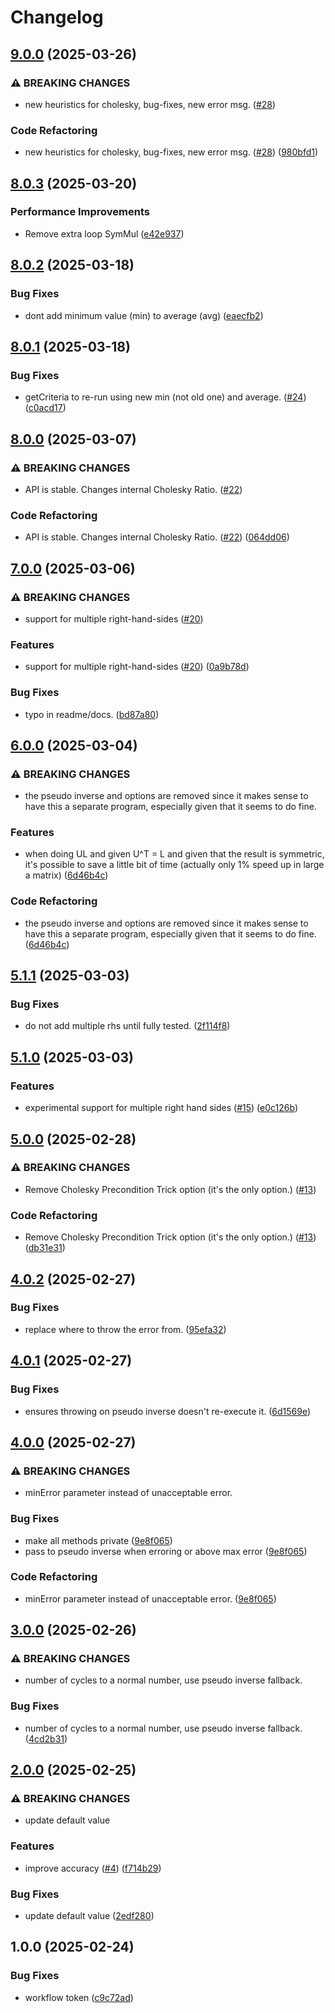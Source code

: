 # Changelog

## [9.0.0](https://github.com/newresu/fit-tnt/compare/v8.0.3...v9.0.0) (2025-03-26)


### ⚠ BREAKING CHANGES

* new heuristics for cholesky, bug-fixes, new error msg. ([#28](https://github.com/newresu/fit-tnt/issues/28))

### Code Refactoring

* new heuristics for cholesky, bug-fixes, new error msg. ([#28](https://github.com/newresu/fit-tnt/issues/28)) ([980bfd1](https://github.com/newresu/fit-tnt/commit/980bfd192f1f4b67aafd3f2d9af1e21c209b7717))

## [8.0.3](https://github.com/newresu/fit-tnt/compare/v8.0.2...v8.0.3) (2025-03-20)


### Performance Improvements

* Remove extra loop SymMul ([e42e937](https://github.com/newresu/fit-tnt/commit/e42e937a0c73b7f0a361b449014ad63afd75f3fa))

## [8.0.2](https://github.com/newresu/fit-tnt/compare/v8.0.1...v8.0.2) (2025-03-18)


### Bug Fixes

* dont add minimum value (min) to average (avg) ([eaecfb2](https://github.com/newresu/fit-tnt/commit/eaecfb2de13740a03b53c3a28276538e6c039b12))

## [8.0.1](https://github.com/newresu/fit-tnt/compare/v8.0.0...v8.0.1) (2025-03-18)


### Bug Fixes

* getCriteria to re-run using new min (not old one) and average. ([#24](https://github.com/newresu/fit-tnt/issues/24)) ([c0acd17](https://github.com/newresu/fit-tnt/commit/c0acd17fa5be787272db15443af92d6fcdd1060a))

## [8.0.0](https://github.com/newresu/fit-tnt/compare/v7.0.0...v8.0.0) (2025-03-07)


### ⚠ BREAKING CHANGES

* API is stable. Changes internal Cholesky Ratio. ([#22](https://github.com/newresu/fit-tnt/issues/22))

### Code Refactoring

* API is stable. Changes internal Cholesky Ratio. ([#22](https://github.com/newresu/fit-tnt/issues/22)) ([064dd06](https://github.com/newresu/fit-tnt/commit/064dd067167698d4a9a6b7c9c3bf22e7cc5a3bd9))

## [7.0.0](https://github.com/newresu/fit-tnt/compare/v6.0.0...v7.0.0) (2025-03-06)


### ⚠ BREAKING CHANGES

* support for multiple right-hand-sides ([#20](https://github.com/newresu/fit-tnt/issues/20))

### Features

* support for multiple right-hand-sides ([#20](https://github.com/newresu/fit-tnt/issues/20)) ([0a9b78d](https://github.com/newresu/fit-tnt/commit/0a9b78d0b7a65401421e83251073273689fb1e35))


### Bug Fixes

* typo in readme/docs. ([bd87a80](https://github.com/newresu/fit-tnt/commit/bd87a8034471d288a8d163179cfd538057906cc5))

## [6.0.0](https://github.com/newresu/fit-tnt/compare/v5.1.1...v6.0.0) (2025-03-04)


### ⚠ BREAKING CHANGES

* the pseudo inverse and options are removed since it makes sense to have this a separate program, especially given that it seems to do fine.

### Features

* when doing UL and given U^T = L and given that the result is symmetric, it's possible to save a little bit of time (actually only 1% speed up in large a matrix) ([6d46b4c](https://github.com/newresu/fit-tnt/commit/6d46b4c3aed2c50584ced8960b245be390992888))


### Code Refactoring

* the pseudo inverse and options are removed since it makes sense to have this a separate program, especially given that it seems to do fine. ([6d46b4c](https://github.com/newresu/fit-tnt/commit/6d46b4c3aed2c50584ced8960b245be390992888))

## [5.1.1](https://github.com/newresu/fit-tnt/compare/v5.1.0...v5.1.1) (2025-03-03)


### Bug Fixes

* do not add multiple rhs until fully tested. ([2f114f8](https://github.com/newresu/fit-tnt/commit/2f114f820b514364c3e1f6d1efc330fb907d4666))

## [5.1.0](https://github.com/newresu/fit-tnt/compare/v5.0.0...v5.1.0) (2025-03-03)


### Features

* experimental support for multiple right hand sides ([#15](https://github.com/newresu/fit-tnt/issues/15)) ([e0c126b](https://github.com/newresu/fit-tnt/commit/e0c126be0c5f474e47a39946e9ef87daae5c4862))

## [5.0.0](https://github.com/newresu/fit-tnt/compare/v4.0.2...v5.0.0) (2025-02-28)


### ⚠ BREAKING CHANGES

* Remove Cholesky Precondition Trick option (it's the only option.)  ([#13](https://github.com/newresu/fit-tnt/issues/13))

### Code Refactoring

* Remove Cholesky Precondition Trick option (it's the only option.)  ([#13](https://github.com/newresu/fit-tnt/issues/13)) ([db31e31](https://github.com/newresu/fit-tnt/commit/db31e315cd7f4e0b0a44558004e8f355a59517a4))

## [4.0.2](https://github.com/newresu/fit-tnt/compare/v4.0.1...v4.0.2) (2025-02-27)


### Bug Fixes

* replace where to throw the error from. ([95efa32](https://github.com/newresu/fit-tnt/commit/95efa328a8febc4e42384a65e091d36d972a7bc2))

## [4.0.1](https://github.com/newresu/fit-tnt/compare/v4.0.0...v4.0.1) (2025-02-27)


### Bug Fixes

* ensures throwing on pseudo inverse doesn't re-execute it. ([6d1569e](https://github.com/newresu/fit-tnt/commit/6d1569ec3fdf5f1433c0f24f06fe2b5a743d97a3))

## [4.0.0](https://github.com/newresu/fit-tnt/compare/v3.0.0...v4.0.0) (2025-02-27)


### ⚠ BREAKING CHANGES

* minError parameter instead of unacceptable error.

### Bug Fixes

* make all methods private ([9e8f065](https://github.com/newresu/fit-tnt/commit/9e8f06574755800880cc1d60f701403bd44ade91))
* pass to pseudo inverse when erroring or above max error ([9e8f065](https://github.com/newresu/fit-tnt/commit/9e8f06574755800880cc1d60f701403bd44ade91))


### Code Refactoring

* minError parameter instead of unacceptable error. ([9e8f065](https://github.com/newresu/fit-tnt/commit/9e8f06574755800880cc1d60f701403bd44ade91))

## [3.0.0](https://github.com/newresu/fit-tnt/compare/v2.0.0...v3.0.0) (2025-02-26)


### ⚠ BREAKING CHANGES

* number of cycles to a normal number, use pseudo inverse fallback.

### Bug Fixes

* number of cycles to a normal number, use pseudo inverse fallback. ([4cd2b31](https://github.com/newresu/fit-tnt/commit/4cd2b3135e9abf01f462a446237b0955a1a4d029))

## [2.0.0](https://github.com/newresu/fit-tnt/compare/v1.0.0...v2.0.0) (2025-02-25)


### ⚠ BREAKING CHANGES

* update default value

### Features

* improve accuracy  ([#4](https://github.com/newresu/fit-tnt/issues/4)) ([f714b29](https://github.com/newresu/fit-tnt/commit/f714b29502cef944560d407020bbd12c0422d1d6))


### Bug Fixes

* update default value ([2edf280](https://github.com/newresu/fit-tnt/commit/2edf2806954147e22e73c73d12c20414cfad6e1b))

## 1.0.0 (2025-02-24)


### Bug Fixes

* workflow token ([c9c72ad](https://github.com/newresu/fit-tnt/commit/c9c72ad95e03ba3a10c5719c9ad6d102817144e7))
